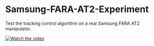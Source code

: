 # Samsung-FARA-AT2-Experiment
Test the tracking control algorithm on a real Samsung FARA AT2 manipulator.


[![Watch the video](https://img.youtube.com/vi/)](https://www.youtube.com/embed/_E26CZ-v1zI)
